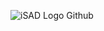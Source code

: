 ![iSAD Logo Github](https://github.com/user-attachments/assets/31ee5847-a969-444e-b9ac-05098896dfcb)
